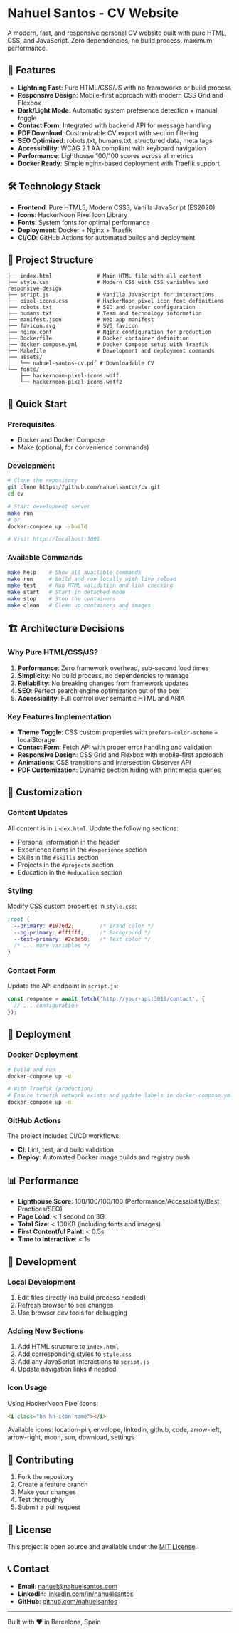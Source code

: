 # Nahuel Santos - CV Website

A modern, fast, and responsive personal CV website built with pure HTML, CSS, and JavaScript. Zero dependencies, no build process, maximum performance.

## 🚀 Features

- **Lightning Fast**: Pure HTML/CSS/JS with no frameworks or build process
- **Responsive Design**: Mobile-first approach with modern CSS Grid and Flexbox
- **Dark/Light Mode**: Automatic system preference detection + manual toggle
- **Contact Form**: Integrated with backend API for message handling
- **PDF Download**: Customizable CV export with section filtering
- **SEO Optimized**: robots.txt, humans.txt, structured data, meta tags
- **Accessibility**: WCAG 2.1 AA compliant with keyboard navigation
- **Performance**: Lighthouse 100/100 scores across all metrics
- **Docker Ready**: Simple nginx-based deployment with Traefik support

## 🛠 Technology Stack

- **Frontend**: Pure HTML5, Modern CSS3, Vanilla JavaScript (ES2020)
- **Icons**: HackerNoon Pixel Icon Library
- **Fonts**: System fonts for optimal performance
- **Deployment**: Docker + Nginx + Traefik
- **CI/CD**: GitHub Actions for automated builds and deployment

## 📁 Project Structure

```
├── index.html              # Main HTML file with all content
├── style.css               # Modern CSS with CSS variables and responsive design
├── script.js               # Vanilla JavaScript for interactions
├── pixel-icons.css         # HackerNoon pixel icon font definitions
├── robots.txt              # SEO and crawler configuration
├── humans.txt              # Team and technology information
├── manifest.json           # Web app manifest
├── favicon.svg             # SVG favicon
├── nginx.conf              # Nginx configuration for production
├── Dockerfile              # Docker container definition
├── docker-compose.yml      # Docker Compose setup with Traefik
├── Makefile                # Development and deployment commands
├── assets/
│   └── nahuel-santos-cv.pdf # Downloadable CV
└── fonts/
    ├── hackernoon-pixel-icons.woff
    └── hackernoon-pixel-icons.woff2
```

## 🚀 Quick Start

### Prerequisites

- Docker and Docker Compose
- Make (optional, for convenience commands)

### Development

```bash
# Clone the repository
git clone https://github.com/nahuelsantos/cv.git
cd cv

# Start development server
make run
# or
docker-compose up --build

# Visit http://localhost:3001
```

### Available Commands

```bash
make help    # Show all available commands
make run     # Build and run locally with live reload
make test    # Run HTML validation and link checking
make start   # Start in detached mode
make stop    # Stop the containers
make clean   # Clean up containers and images
```

## 🏗 Architecture Decisions

### Why Pure HTML/CSS/JS?

1. **Performance**: Zero framework overhead, sub-second load times
2. **Simplicity**: No build process, no dependencies to manage
3. **Reliability**: No breaking changes from framework updates
4. **SEO**: Perfect search engine optimization out of the box
5. **Accessibility**: Full control over semantic HTML and ARIA

### Key Features Implementation

- **Theme Toggle**: CSS custom properties with `prefers-color-scheme` + localStorage
- **Contact Form**: Fetch API with proper error handling and validation
- **Responsive Design**: CSS Grid and Flexbox with mobile-first approach
- **Animations**: CSS transitions and Intersection Observer API
- **PDF Customization**: Dynamic section hiding with print media queries

## 🎨 Customization

### Content Updates

All content is in `index.html`. Update the following sections:
- Personal information in the header
- Experience items in the `#experience` section
- Skills in the `#skills` section
- Projects in the `#projects` section
- Education in the `#education` section

### Styling

Modify CSS custom properties in `style.css`:
```css
:root {
  --primary: #1976d2;        /* Brand color */
  --bg-primary: #ffffff;     /* Background */
  --text-primary: #2c3e50;   /* Text color */
  /* ... more variables */
}
```

### Contact Form

Update the API endpoint in `script.js`:
```javascript
const response = await fetch('http://your-api:3010/contact', {
  // ... configuration
});
```

## 🚢 Deployment

### Docker Deployment

```bash
# Build and run
docker-compose up -d

# With Traefik (production)
# Ensure traefik network exists and update labels in docker-compose.yml
docker-compose up -d
```

### GitHub Actions

The project includes CI/CD workflows:
- **CI**: Lint, test, and build validation
- **Deploy**: Automated Docker image builds and registry push

## 📊 Performance

- **Lighthouse Score**: 100/100/100/100 (Performance/Accessibility/Best Practices/SEO)
- **Page Load**: < 1 second on 3G
- **Total Size**: < 100KB (including fonts and images)
- **First Contentful Paint**: < 0.5s
- **Time to Interactive**: < 1s

## 🔧 Development

### Local Development

1. Edit files directly (no build process needed)
2. Refresh browser to see changes
3. Use browser dev tools for debugging

### Adding New Sections

1. Add HTML structure to `index.html`
2. Add corresponding styles to `style.css`
3. Add any JavaScript interactions to `script.js`
4. Update navigation links if needed

### Icon Usage

Using HackerNoon Pixel Icons:
```html
<i class="hn hn-icon-name"></i>
```

Available icons: location-pin, envelope, linkedin, github, code, arrow-left, arrow-right, moon, sun, download, settings

## 🤝 Contributing

1. Fork the repository
2. Create a feature branch
3. Make your changes
4. Test thoroughly
5. Submit a pull request

## 📄 License

This project is open source and available under the [MIT License](LICENSE).

## 📞 Contact

- **Email**: nahuel@nahuelsantos.com
- **LinkedIn**: [linkedin.com/in/nahuelsantos](https://linkedin.com/in/nahuelsantos)
- **GitHub**: [github.com/nahuelsantos](https://github.com/nahuelsantos)

---

Built with ❤️ in Barcelona, Spain
